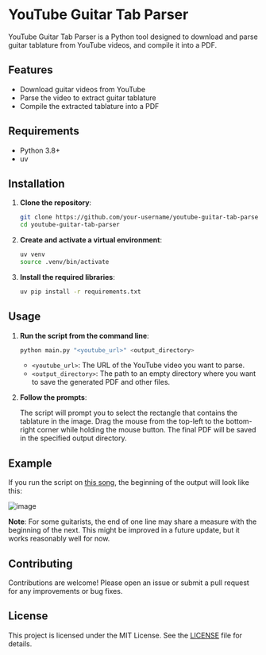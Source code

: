 # YouTube Guitar Tab Parser

YouTube Guitar Tab Parser is a Python tool designed to download and parse guitar tablature from YouTube videos, and compile it into a PDF.

## Features

- Download guitar videos from YouTube
- Parse the video to extract guitar tablature
- Compile the extracted tablature into a PDF

## Requirements

- Python 3.8+
- uv

## Installation

1.  **Clone the repository**:

    ```sh
    git clone https://github.com/your-username/youtube-guitar-tab-parser.git
    cd youtube-guitar-tab-parser
    ```

2.  **Create and activate a virtual environment**:

    ```sh
    uv venv
    source .venv/bin/activate
    ```

3.  **Install the required libraries**:

    ```sh
    uv pip install -r requirements.txt
    ```

## Usage

1.  **Run the script from the command line**:

    ```sh
    python main.py "<youtube_url>" <output_directory>
    ```

    -   `<youtube_url>`: The URL of the YouTube video you want to parse.
    -   `<output_directory>`: The path to an empty directory where you want to save the generated PDF and other files.

2.  **Follow the prompts**:

    The script will prompt you to select the rectangle that contains the tablature in the image. Drag the mouse from the top-left to the bottom-right corner while holding the mouse button. The final PDF will be saved in the specified output directory.

## Example

If you run the script on [this song](https://www.youtube.com/watch?v=YiC3nvYPPas), the beginning of the output will look like this:

![image](https://github.com/user-attachments/assets/c0a3533a-45d3-4b4c-9ea4-de7378fa5738)

**Note**: For some guitarists, the end of one line may share a measure with the beginning of the next. This might be improved in a future update, but it works reasonably well for now.

## Contributing

Contributions are welcome! Please open an issue or submit a pull request for any improvements or bug fixes.

## License

This project is licensed under the MIT License. See the [LICENSE](LICENSE) file for details.
